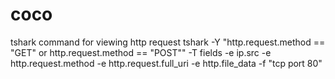 # coco

tshark command for viewing http request
tshark -Y "http.request.method == \"GET\" or http.request.method == \"POST\"" -T fields -e ip.src -e http.request.method -e http.request.full_uri -e http.file_data -f "tcp port 80"
